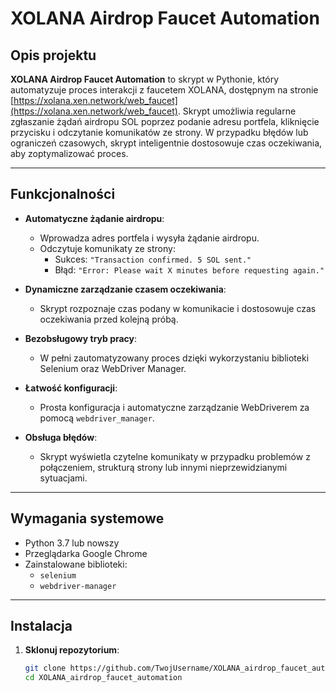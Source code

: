 # XOLANA Airdrop Faucet Automation

## Opis projektu

**XOLANA Airdrop Faucet Automation** to skrypt w Pythonie, który automatyzuje proces interakcji z faucetem XOLANA, dostępnym na stronie [https://xolana.xen.network/web_faucet](https://xolana.xen.network/web_faucet). Skrypt umożliwia regularne zgłaszanie żądań airdropu SOL poprzez podanie adresu portfela, kliknięcie przycisku i odczytanie komunikatów ze strony. W przypadku błędów lub ograniczeń czasowych, skrypt inteligentnie dostosowuje czas oczekiwania, aby zoptymalizować proces.

---

## Funkcjonalności

- **Automatyczne żądanie airdropu**:
  - Wprowadza adres portfela i wysyła żądanie airdropu.
  - Odczytuje komunikaty ze strony:
    - Sukces: `"Transaction confirmed. 5 SOL sent."`
    - Błąd: `"Error: Please wait X minutes before requesting again."`

- **Dynamiczne zarządzanie czasem oczekiwania**:
  - Skrypt rozpoznaje czas podany w komunikacie i dostosowuje czas oczekiwania przed kolejną próbą.

- **Bezobsługowy tryb pracy**:
  - W pełni zautomatyzowany proces dzięki wykorzystaniu biblioteki Selenium oraz WebDriver Manager.

- **Łatwość konfiguracji**:
  - Prosta konfiguracja i automatyczne zarządzanie WebDriverem za pomocą `webdriver_manager`.

- **Obsługa błędów**:
  - Skrypt wyświetla czytelne komunikaty w przypadku problemów z połączeniem, strukturą strony lub innymi nieprzewidzianymi sytuacjami.

---

## Wymagania systemowe

- Python 3.7 lub nowszy
- Przeglądarka Google Chrome
- Zainstalowane biblioteki:
  - `selenium`
  - `webdriver-manager`

---

## Instalacja

1. **Sklonuj repozytorium**:
   ```bash
   git clone https://github.com/TwojUsername/XOLANA_airdrop_faucet_automation.git
   cd XOLANA_airdrop_faucet_automation
